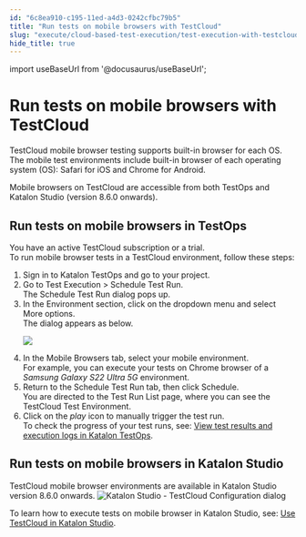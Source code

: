 ```yaml
---
id: "6c8ea910-c195-11ed-a4d3-0242cfbc79b5"
title: "Run tests on mobile browsers with TestCloud"
slug: "execute/cloud-based-test-execution/test-execution-with-testcloud/run-tests-on-mobile-browsers-with-testcloud"
hide_title: true
---
```

import useBaseUrl from '@docusaurus/useBaseUrl';


# <a id="concept-7428" class="anchor_top_offset"/><a id="ariaid-title1" class="anchor_top_offset"/>Run tests on mobile browsers with TestCloud

<p xmlns="http://www.w3.org/1999/xhtml" className="p"><span className="ph">TestCloud</span>  mobile browser testing supports built-in browser for each OS. The mobile test environments include built-in browser of each operating system (OS): Safari for iOS and Chrome for Android.</p> 
<p xmlns="http://www.w3.org/1999/xhtml" className="p">Mobile browsers on TestCloud are accessible from both <span className="ph">TestOps</span> and <span className="ph">Katalon Studio</span> (version 8.6.0 onwards).</p> 

## <a id="task-1406" class="anchor_top_offset"/>Run tests on mobile browsers in <span xmlns="http://www.w3.org/1999/xhtml" className="ph">TestOps</span> 

<div xmlns="http://www.w3.org/1999/xhtml" className="section prereq p">You have an active <span className="ph">TestCloud</span> subscription or a trial.</div>
<section xmlns="http://www.w3.org/1999/xhtml" className="section context">To run mobile browser tests in a <span className="ph">TestCloud</span> environment, follow these steps:</section> 
<ol xmlns="http://www.w3.org/1999/xhtml" className="ol steps"><li className="li step stepexpand"><span className="ph cmd">Sign in to <span className="ph">Katalon TestOps</span> and go to your project.</span></li><li className="li step stepexpand"><span className="ph cmd">Go to <span className="ph uicontrol">Test Execution</span> &gt; <span className="ph uicontrol">Schedule Test Run</span>.</span><div className="itemgroup stepresult">The <span className="ph uicontrol">Schedule Test Run</span> dialog pops up.</div></li><li className="li step stepexpand"><span className="ph cmd">In the <span className="ph uicontrol">Environment</span> section, click on the dropdown menu and select <span className="ph uicontrol">More options</span>.</span><div className="itemgroup stepresult">The dialog appears as below.<p className="p"><img className="image" src={useBaseUrl("/1a5695f0-b767-11ed-825f-0242cfbc79b5.png")} /></p></div></li><li className="li step stepexpand"><span className="ph cmd">In the <span className="ph uicontrol">Mobile Browsers</span> tab, select your mobile environment.</span><div className="itemgroup stepresult">For example, you can execute your tests on Chrome browser of a <em className="ph i">Samsung Galaxy S22 Ultra 5G </em> environment.</div></li><li className="li step stepexpand"><span className="ph cmd">Return to the <span className="ph uicontrol">Schedule Test Run</span> tab, then click <span className="ph uicontrol">Schedule</span>.</span><div className="itemgroup stepresult">You are directed to the <span className="ph uicontrol">Test Run List</span> page, where you can see the TestCloud Test Environment.</div></li><li className="li step stepexpand"><span className="ph cmd">Click on the <em className="ph i">play</em> icon to manually trigger the test run.</span><div className="itemgroup info">To check the progress of your test runs, see: <a className="xref" href="/analyze/reports/view-test-reports/view-test-reports-in-katalon-testops/view-test-run-results/view-test-results-and-execution-logs-in-katalon-testops/view-test-results-and-execution-logs-in-katalon-testops">View test results and execution logs in <span className="ph">Katalon TestOps</span></a>.</div></li></ol> 

## <a id="concept-1071" class="anchor_top_offset"/>Run tests on mobile browsers in <span xmlns="http://www.w3.org/1999/xhtml" className="ph">Katalon Studio</span> 

<p xmlns="http://www.w3.org/1999/xhtml" className="p"><span className="ph">TestCloud</span> mobile browser environments are available in <span className="ph">Katalon Studio</span> version 8.6.0 onwards. <img className="image" width={500} src={useBaseUrl("/2ade6c50-c18e-11ed-a4d3-0242cfbc79b5.png")} alt="Katalon Studio - TestCloud Configuration dialog" /></p> 
<p xmlns="http://www.w3.org/1999/xhtml" className="p">To learn how to execute tests on mobile browser  in <span className="ph">Katalon Studio</span>, see: <a className="xref" href="/execute/cloud-based-test-execution/test-execution-with-testcloud/use-testcloud-in-katalon-studio">Use <span className="ph">TestCloud</span> in <span className="ph">Katalon Studio</span></a>.</p> 
